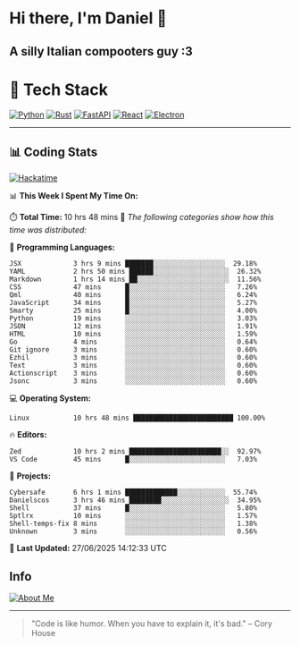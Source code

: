 # Hi there, I'm Daniel 👋

## A silly Italian compooters guy :3

# 🚀 Tech Stack

[![Python](https://img.shields.io/badge/Python-3.13%2B-blue?style=for-the-badge&logo=python&logoColor=white)](https://www.python.org/)
[![Rust](https://img.shields.io/badge/Rust-1.87%2B-black?style=for-the-badge&logo=rust&logoColor=white)](https://www.rust-lang.org/)
[![FastAPI](https://img.shields.io/badge/FastAPI-0.110.0%2B-green?style=for-the-badge&logo=fastapi&logoColor=white)](https://fastapi.tiangolo.com/)
[![React](https://img.shields.io/badge/React-19.1.0%2B-blue?style=for-the-badge&logo=react&logoColor=white)](https://react.dev/)
[![Electron](https://img.shields.io/badge/Electron-36.2.0%2B-dark?style=for-the-badge&logo=electron&logoColor=white)](https://www.electronjs.org/)

---

## 📊 Coding Stats

[![Hackatime](https://img.shields.io/badge/Hackatime-Hack%20Club-orange?style=for-the-badge&logo=wakatime&logoColor=white)](https://hackatime.hackclub.com)

<!--START_SECTION:waka-->
📊 **This Week I Spent My Time On:**

⏱️ **Total Time:** 10 hrs 48 mins
📝 *The following categories show how this time was distributed:*

💬 **Programming Languages:**
```text
JSX             3 hrs 9 mins ███████░░░░░░░░░░░░░░░░░░  29.18%
YAML            2 hrs 50 mins ██████░░░░░░░░░░░░░░░░░░░  26.32%
Markdown        1 hrs 14 mins ██░░░░░░░░░░░░░░░░░░░░░░░  11.56%
CSS             47 mins      █░░░░░░░░░░░░░░░░░░░░░░░░   7.26%
Qml             40 mins      █░░░░░░░░░░░░░░░░░░░░░░░░   6.24%
JavaScript      34 mins      █░░░░░░░░░░░░░░░░░░░░░░░░   5.27%
Smarty          25 mins      █░░░░░░░░░░░░░░░░░░░░░░░░   4.00%
Python          19 mins      ░░░░░░░░░░░░░░░░░░░░░░░░░   3.03%
JSON            12 mins      ░░░░░░░░░░░░░░░░░░░░░░░░░   1.91%
HTML            10 mins      ░░░░░░░░░░░░░░░░░░░░░░░░░   1.59%
Go              4 mins       ░░░░░░░░░░░░░░░░░░░░░░░░░   0.64%
Git ignore      3 mins       ░░░░░░░░░░░░░░░░░░░░░░░░░   0.60%
Ezhil           3 mins       ░░░░░░░░░░░░░░░░░░░░░░░░░   0.60%
Text            3 mins       ░░░░░░░░░░░░░░░░░░░░░░░░░   0.60%
Actionscript    3 mins       ░░░░░░░░░░░░░░░░░░░░░░░░░   0.60%
Jsonc           3 mins       ░░░░░░░░░░░░░░░░░░░░░░░░░   0.60%
```

💻 **Operating System:**
```text
Linux           10 hrs 48 mins █████████████████████████ 100.00%
```

🔥 **Editors:**
```text
Zed             10 hrs 2 mins ███████████████████████░░  92.97%
VS Code         45 mins      █░░░░░░░░░░░░░░░░░░░░░░░░   7.03%
```

📁 **Projects:**
```text
Cybersafe       6 hrs 1 mins █████████████░░░░░░░░░░░░  55.74%
Danielscos      3 hrs 46 mins ████████░░░░░░░░░░░░░░░░░  34.95%
Shell           37 mins      █░░░░░░░░░░░░░░░░░░░░░░░░   5.80%
Sptlrx          10 mins      ░░░░░░░░░░░░░░░░░░░░░░░░░   1.57%
Shell-temps-fix 8 mins       ░░░░░░░░░░░░░░░░░░░░░░░░░   1.38%
Unknown         3 mins       ░░░░░░░░░░░░░░░░░░░░░░░░░   0.56%
```

📅 **Last Updated:** 27/06/2025 14:12:33 UTC

<!--END_SECTION:waka-->


## Info
[![About Me](https://img.shields.io/badge/About--Me-black?style=for-the-badge&logo=numpy&logoColor=white)](https://danielscos.github.io/about_me)

---

> "Code is like humor. When you have to explain it, it's bad." – Cory House
